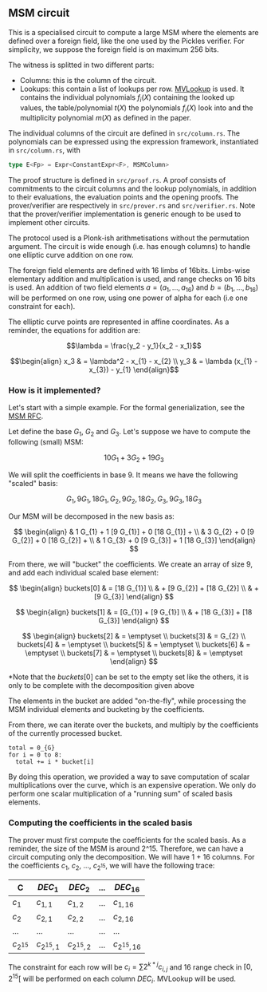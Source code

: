 ## MSM circuit

This is a specialised circuit to compute a large MSM where the elements are
defined over a foreign field, like the one used by the Pickles verifier.
For simplicity, we suppose the foreign field is on maximum 256 bits.

The witness is splitted in two different parts:
- Columns: this is the column of the circuit.
- Lookups: this contain a list of lookups per row.
  [MVLookup](https://eprint.iacr.org/2022/1530.pdf) is used. It contains
  the individual polynomials $f_i(X)$ containing the looked up values, the
  table/polynomial $t(X)$ the polynomials $f_i(X)$ look into and the
  multiplicity polynomial $m(X)$ as defined in the paper.

The individual columns of the circuit are defined in `src/column.rs`.
The polynomials can be expressed using the expression framework, instantiated in `src/column.rs`, with
```rust
type E<Fp> = Expr<ConstantExpr<F>, MSMColumn>
```

The proof structure is defined in `src/proof.rs`. A proof consists of
commitments to the circuit columns and the lookup polynomials, in addition to
their evaluations, the evaluation points and the opening proofs.
The prover/verifier are respectively in `src/prover.rs` and `src/verifier.rs`.
Note that the prover/verifier implementation is generic enough to be used to
implement other circuits.

The protocol used is a Plonk-ish arithmetisations without the permutation
argument. The circuit is wide enough (i.e. has enough
columns) to handle one elliptic curve addition on one row.

The foreign field elements are defined with 16 limbs of 16bits. Limbs-wise
elementary addition and multiplication is used, and range checks on 16 bits is
used.
An addition of two field elements $a = (a_{1}, ..., a_{16})$ and $b = (b_{1}, ...,
b_{16})$ will be performed on one row, using one power of alpha for each (i.e one
constraint for each).

The elliptic curve points are represented in affine coordinates.
As a reminder, the equations for addition are:

```math
\lambda = \frac{y_2 - y_1}{x_2 - x_1}
```

```math
\begin{align}
x_3 & = \lambda^2 - x_{1} - x_{2} \\
y_3 & = \lambda (x_{1} - x_{3}) - y_{1}
\end{align}
```


### How is it implemented?

Let's start with a simple example. For the formal generialization, see the [MSM RFC](https://github.com/o1-labs/rfcs/blob/msm/00XX-efficient-msms-for-non-native-pickles-verification.md).

Let define the base $G_{1}$, $G_{2}$ and $G_{3}$.
Let's suppose we have to compute the following (small) MSM:

$$
10 G_{1} + 3 G_{2} + 19 G_{3}
$$

We will split the coefficients in base 9. It means we have the following "scaled" basis:

$$
G_{1}, 9 G_{1}, 18 G_{1}, G_{2}, 9 G_{2}, 18 G_{2}, G_{3}, 9 G_{3}, 18 G_{3}
$$

Our MSM will be decomposed in the new basis as:

$$
\begin{align}
& 1 G_{1} + 1 [9 G_{1}] + 0 [18 G_{1}] + \\
& 3 G_{2} + 0 [9 G_{2}] + 0 [18 G_{2}] + \\
& 1 G_{3} + 0 [9 G_{3}] + 1 [18 G_{3}]
\end{align}
$$

From there, we will "bucket" the coefficients. We create an array of size 9, and add each individual scaled base element:

$$
\begin{align}
buckets[0] & = [18 G_{1}] \\
           & + [9 G_{2}] + [18 G_{2}] \\
           & + [9 G_{3}]
\end{align}
$$

$$
\begin{align}
buckets[1] & = [G_{1}] + [9 G_{1}] \\
           & + [18 G_{3}] + [18 G_{3}]
\end{align}
$$

$$
\begin{align}
buckets[2] & = \emptyset \\
buckets[3] & = G_{2} \\
buckets[4] & = \emptyset \\
buckets[5] & = \emptyset \\
buckets[6] & = \emptyset \\
buckets[7] & = \emptyset \\
buckets[8] & = \emptyset
\end{align}
$$

*Note that the $buckets[0]$ can be set to the empty set like the others, it is
only to be complete with the decomposition given above

The elements in the bucket are added "on-the-fly", while processing the MSM
individual elements and bucketing by the coefficients.

From there, we can iterate over the buckets, and multiply by the coefficients of the currently processed bucket.

```
total = 0_{G}
for i = 0 to 8:
  total += i * bucket[i]
```

By doing this operation, we provided a way to save computation of scalar
multiplications over the curve, which is an expensive operation. We only do
perform one scalar multiplication of a "running sum" of scaled basis elements.


### Computing the coefficients in the scaled basis

The prover must first compute the coefficients for the scaled basis. As a
reminder, the size of the MSM is around 2^15. Therefore, we can have a circuit
computing only the decomposition.
We will have 1 + 16 columns.
For the coefficients $c_{1}$, $c_{2}$, ..., $c_{2^15}$, we will have the
following trace:

| C          | $DEC_{1}$         | $DEC_{2}$         | ... |   $DEC_{16}$      |
|-------     |------------       |------------       | --- | ------------      |
| $c_{1}$    |   $c_{1, 1}$      |   $c_{1, 2}$      | ... |   $c_{1, 16}$     |
| $c_{2}$    |   $c_{2, 1}$      |   $c_{2, 2}$      | ... |   $c_{2, 16}$     |
|  ...       |  ...              |   ...             | ... |    ...            |
| $c_{2^15}$ |   $c_{2^{15}, 1}$ |   $c_{2^{15}, 2}$ | ... |  $c_{2^{15}, 16}$ |

The constraint for each row will be $c_{i} = \sum 2^{k * j} c_{i, j}$ and 16
range check in $[0, 2^{15}[$ will be performed on each column $DEC_{i}$.
MVLookup will be used.
